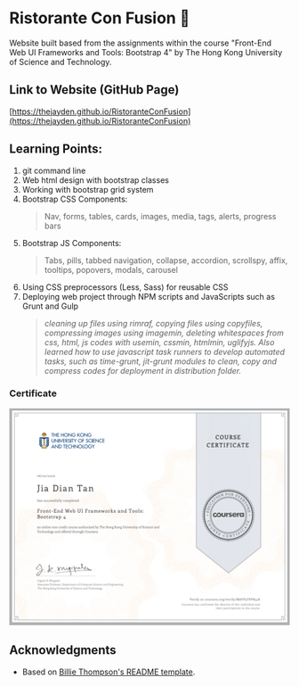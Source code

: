 # Ristorante Con Fusion 🍲
Website built based from the assignments within the course "Front-End Web UI Frameworks and Tools: Bootstrap 4" by The Hong Kong University of Science and Technology.

## Link to Website (GitHub Page)
[https://thejayden.github.io/RistoranteConFusion](https://thejayden.github.io/RistoranteConFusion)
  
## Learning Points:
1. git command line
1. Web html design with bootstrap classes
1. Working with bootstrap grid system
1. Bootstrap CSS Components:
    > Nav, forms, tables, cards, images, media, tags, alerts, progress bars     
1. Bootstrap JS Components:
    > Tabs, pills, tabbed navigation, collapse, accordion, scrollspy, affix, tooltips, popovers, modals, carousel    
1. Using CSS preprocessors (Less, Sass) for reusable CSS
1. Deploying web project through NPM scripts and JavaScripts such as Grunt and Gulp
    > *cleaning up files using rimraf, copying files using copyfiles, compressing images using imagemin, deleting whitespaces from css, html, js codes with usemin, cssmin, htmlmin, uglifyjs. Also learned how to use javascript task runners to develop automated tasks, such as time-grunt, jit-grunt modules to clean, copy and compress codes for deployment in distribution folder.*

### Certificate
![Certificate](certC1.png)

## Acknowledgments

* Based on [Billie Thompson's README template](https://gist.github.com/PurpleBooth/109311bb0361f32d87a2).
